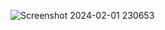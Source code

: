![Screenshot 2024-02-01 230653](https://github.com/40654065/addition-calcutor/assets/152056569/3d24a803-161a-43b3-9986-dbe317f0c5df)
